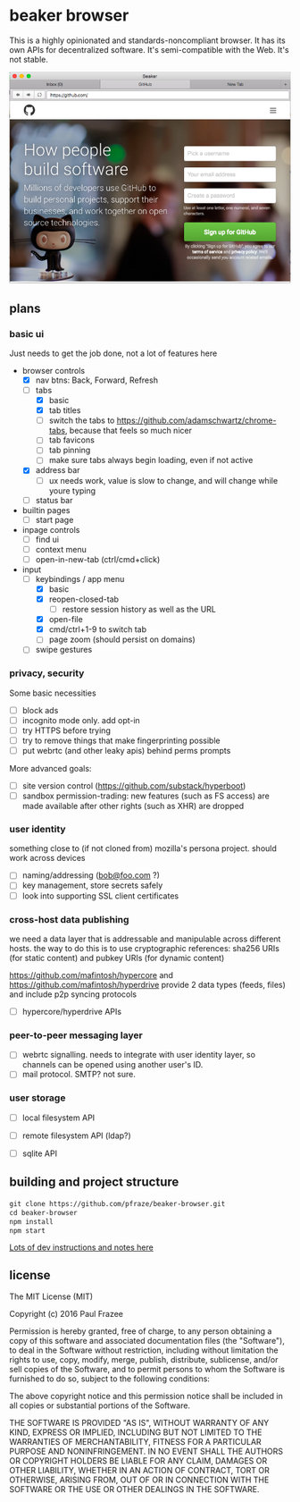 beaker browser
======

This is a highly opinionated and standards-noncompliant browser.
It has its own APIs for decentralized software.
It's semi-compatible with the Web.
It's not stable.

![screenshot.png](screenshot.png)

## plans

### basic ui

Just needs to get the job done, not a lot of features here

  - browser controls
    - [x] nav btns: Back, Forward, Refresh
    - [ ] tabs
      - [x] basic
      - [x] tab titles
      - [ ] switch the tabs to https://github.com/adamschwartz/chrome-tabs, because that feels so much nicer
      - [ ] tab favicons
      - [ ] tab pinning
      - [ ] make sure tabs always begin loading, even if not active
    - [x] address bar
      - [ ] ux needs work, value is slow to change, and will change while youre typing
    - [ ] status bar
  - builtin pages
    - [ ] start page
  - inpage controls
    - [ ] find ui
    - [ ] context menu
    - [ ] open-in-new-tab (ctrl/cmd+click)
  - input
    - [ ] keybindings / app menu
      - [x] basic
      - [x] reopen-closed-tab
        - [ ] restore session history as well as the URL
      - [x] open-file
      - [x] cmd/ctrl+1-9 to switch tab
      - [ ] page zoom (should persist on domains)
    - [ ] swipe gestures

### privacy, security

Some basic necessities

 - [ ] block ads
 - [ ] incognito mode only. add opt-in 
 - [ ] try HTTPS before trying 
 - [ ] try to remove things that make fingerprinting possible
 - [ ] put webrtc (and other leaky apis) behind perms prompts

More advanced goals:

 - [ ] site version control (https://github.com/substack/hyperboot)
 - [ ] sandbox permission-trading: new features (such as FS access) are made available after other rights (such as XHR) are dropped

### user identity

something close to (if not cloned from) mozilla's persona project.
should work across devices

 - [ ] naming/addressing (bob@foo.com ?)
 - [ ] key management, store secrets safely
 - [ ] look into supporting SSL client certificates

### cross-host data publishing

we need a data layer that is addressable and manipulable across different hosts.
the way to do this is to use cryptographic references: sha256 URIs (for static content) and pubkey URIs (for dynamic content)

https://github.com/mafintosh/hypercore
and
https://github.com/mafintosh/hyperdrive
provide 2 data types (feeds, files) and include p2p syncing protocols

 - [ ] hypercore/hyperdrive APIs

### peer-to-peer messaging layer

 - [ ] webrtc signalling. needs to integrate with user identity layer, so channels can be opened using another user's ID.
 - [ ] mail protocol. SMTP? not sure.

### user storage

 - [ ] local filesystem API
 - [ ] remote filesystem API (ldap?)
 - [ ] sqlite API


## building and project structure

```
git clone https://github.com/pfraze/beaker-browser.git
cd beaker-browser
npm install
npm start
```

[Lots of dev instructions and notes here](./build-notes.md)

## license

The MIT License (MIT)

Copyright (c) 2016 Paul Frazee

Permission is hereby granted, free of charge, to any person obtaining a copy
of this software and associated documentation files (the "Software"), to deal
in the Software without restriction, including without limitation the rights
to use, copy, modify, merge, publish, distribute, sublicense, and/or sell
copies of the Software, and to permit persons to whom the Software is
furnished to do so, subject to the following conditions:

The above copyright notice and this permission notice shall be included in all
copies or substantial portions of the Software.

THE SOFTWARE IS PROVIDED "AS IS", WITHOUT WARRANTY OF ANY KIND, EXPRESS OR
IMPLIED, INCLUDING BUT NOT LIMITED TO THE WARRANTIES OF MERCHANTABILITY,
FITNESS FOR A PARTICULAR PURPOSE AND NONINFRINGEMENT. IN NO EVENT SHALL THE
AUTHORS OR COPYRIGHT HOLDERS BE LIABLE FOR ANY CLAIM, DAMAGES OR OTHER
LIABILITY, WHETHER IN AN ACTION OF CONTRACT, TORT OR OTHERWISE, ARISING FROM,
OUT OF OR IN CONNECTION WITH THE SOFTWARE OR THE USE OR OTHER DEALINGS IN THE
SOFTWARE.
